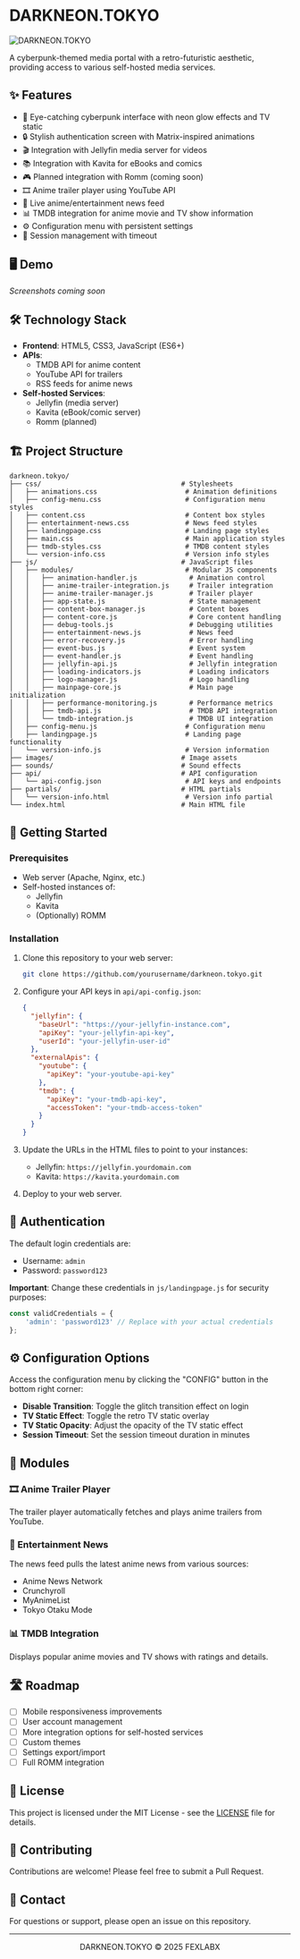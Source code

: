 # DARKNEON.TOKYO

![DARKNEON.TOKYO](https://placehold.co/800x200/000/00ff00?text=DARKNEON.TOKYO&font=raleway)

A cyberpunk-themed media portal with a retro-futuristic aesthetic, providing access to various self-hosted media services.

## ✨ Features

- 🌟 Eye-catching cyberpunk interface with neon glow effects and TV static
- 🔒 Stylish authentication screen with Matrix-inspired animations
- 🎬 Integration with Jellyfin media server for videos
- 📚 Integration with Kavita for eBooks and comics
- 🎮 Planned integration with Romm (coming soon)
- 🎞️ Anime trailer player using YouTube API
- 📰 Live anime/entertainment news feed
- 📊 TMDB integration for anime movie and TV show information
- ⚙️ Configuration menu with persistent settings
- 🔄 Session management with timeout

## 🖥️ Demo

*Screenshots coming soon*

## 🛠️ Technology Stack

- **Frontend**: HTML5, CSS3, JavaScript (ES6+)
- **APIs**:
  - TMDB API for anime content
  - YouTube API for trailers
  - RSS feeds for anime news
- **Self-hosted Services**:
  - Jellyfin (media server)
  - Kavita (eBook/comic server)
  - Romm (planned)

## 🏗️ Project Structure

```
darkneon.tokyo/
├── css/                                   # Stylesheets
│   ├── animations.css                      # Animation definitions
│   ├── config-menu.css                     # Configuration menu styles
│   ├── content.css                         # Content box styles
│   ├── entertainment-news.css              # News feed styles
│   ├── landingpage.css                     # Landing page styles
│   ├── main.css                            # Main application styles
│   ├── tmdb-styles.css                     # TMDB content styles
│   └── version-info.css                    # Version info styles
├── js/                                    # JavaScript files
│   ├── modules/                            # Modular JS components
│   │   ├── animation-handler.js             # Animation control
│   │   ├── anime-trailer-integration.js     # Trailer integration
│   │   ├── anime-trailer-manager.js         # Trailer player
│   │   ├── app-state.js                     # State management
│   │   ├── content-box-manager.js           # Content boxes
│   │   ├── content-core.js                  # Core content handling
│   │   ├── debug-tools.js                   # Debugging utilities
│   │   ├── entertainment-news.js            # News feed
│   │   ├── error-recovery.js                # Error handling
│   │   ├── event-bus.js                     # Event system
│   │   ├── event-handler.js                 # Event handling
│   │   ├── jellyfin-api.js                  # Jellyfin integration
│   │   ├── loading-indicators.js            # Loading indicators
│   │   ├── logo-manager.js                  # Logo handling
│   │   ├── mainpage-core.js                 # Main page initialization
│   │   ├── performance-monitoring.js        # Performance metrics
│   │   ├── tmdb-api.js                      # TMDB API integration
│   │   └── tmdb-integration.js              # TMDB UI integration
│   ├── config-menu.js                      # Configuration menu
│   ├── landingpage.js                      # Landing page functionality
│   └── version-info.js                     # Version information
├── images/                                # Image assets
├── sounds/                                # Sound effects
├── api/                                   # API configuration
│   └── api-config.json                     # API keys and endpoints
├── partials/                              # HTML partials
│   └── version-info.html                   # Version info partial
└── index.html                             # Main HTML file
```

## 🚀 Getting Started

### Prerequisites

- Web server (Apache, Nginx, etc.)
- Self-hosted instances of:
  - Jellyfin
  - Kavita
  - (Optionally) ROMM

### Installation

1. Clone this repository to your web server:
   ```bash
   git clone https://github.com/yourusername/darkneon.tokyo.git
   ```

2. Configure your API keys in `api/api-config.json`:
   ```json
   {
     "jellyfin": {
       "baseUrl": "https://your-jellyfin-instance.com",
       "apiKey": "your-jellyfin-api-key",
       "userId": "your-jellyfin-user-id"
     },
     "externalApis": {
       "youtube": {
         "apiKey": "your-youtube-api-key"
       },
       "tmdb": {
         "apiKey": "your-tmdb-api-key",
         "accessToken": "your-tmdb-access-token"
       }
     }
   }
   ```

3. Update the URLs in the HTML files to point to your instances:
   - Jellyfin: `https://jellyfin.yourdomain.com`
   - Kavita: `https://kavita.yourdomain.com`

4. Deploy to your web server.

## 🔐 Authentication

The default login credentials are:
- Username: `admin`
- Password: `password123`

**Important**: Change these credentials in `js/landingpage.js` for security purposes:

```javascript
const validCredentials = {
    'admin': 'password123' // Replace with your actual credentials
};
```

## ⚙️ Configuration Options

Access the configuration menu by clicking the "CONFIG" button in the bottom right corner:

- **Disable Transition**: Toggle the glitch transition effect on login
- **TV Static Effect**: Toggle the retro TV static overlay
- **TV Static Opacity**: Adjust the opacity of the TV static effect
- **Session Timeout**: Set the session timeout duration in minutes

## 🧩 Modules

### 🎞️ Anime Trailer Player

The trailer player automatically fetches and plays anime trailers from YouTube.

### 📰 Entertainment News

The news feed pulls the latest anime news from various sources:
- Anime News Network
- Crunchyroll
- MyAnimeList
- Tokyo Otaku Mode

### 📊 TMDB Integration

Displays popular anime movies and TV shows with ratings and details.

## 🛣️ Roadmap

- [ ] Mobile responsiveness improvements
- [ ] User account management
- [ ] More integration options for self-hosted services
- [ ] Custom themes
- [ ] Settings export/import
- [ ] Full ROMM integration

## 📄 License

This project is licensed under the MIT License - see the [LICENSE](LICENSE) file for details.

## 🤝 Contributing

Contributions are welcome! Please feel free to submit a Pull Request.

## 📧 Contact

For questions or support, please open an issue on this repository.

---

<p align="center">DARKNEON.TOKYO © 2025 FEXLABX</p>
